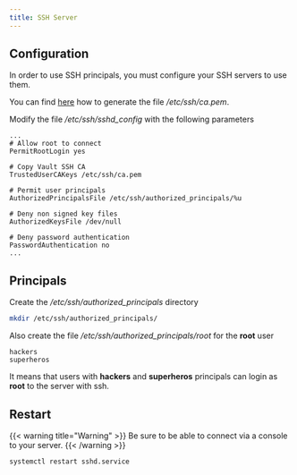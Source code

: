 ```yaml
---
title: SSH Server
---
```


## Configuration

In order to use SSH principals, you must configure your SSH servers to use them.

You can find [here](/getting-started/vault/#export-ca-public-key) how to generate the file */etc/ssh/ca.pem*.

Modify the file */etc/ssh/sshd_config* with the following parameters

```
...
# Allow root to connect
PermitRootLogin yes

# Copy Vault SSH CA
TrustedUserCAKeys /etc/ssh/ca.pem

# Permit user principals
AuthorizedPrincipalsFile /etc/ssh/authorized_principals/%u

# Deny non signed key files
AuthorizedKeysFile /dev/null

# Deny password authentication
PasswordAuthentication no
...
``` 

## Principals


Create the */etc/ssh/authorized_principals* directory
```sh
mkdir /etc/ssh/authorized_principals/
```

Also create the file */etc/ssh/authorized_principals/root* for the **root** user
```
hackers
superheros
```
It means that users with **hackers** and **superheros** principals can login as **root** to the server with ssh.

## Restart

{{< warning title="Warning" >}}
Be sure to be able to connect via a console to your server.
{{< /warning >}}

```sh
systemctl restart sshd.service
```